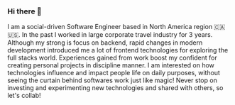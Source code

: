 ### Hi there 👋

I am a social-driven Software Engineer based in North America region 🇨🇦🇺🇸. In the past I worked in large corporate travel industry for 3 years. Although my strong is focus on backend, rapid changes in modern development introduced me a lot of frontend technologies for exploring the full stacks world. Experiences gained from work boost my confident for creating personal projects in discipline manner. I am interested on how technologies influence and impact people life on daily purposes, without seeing the curtain behind softwares work just like magic! Never stop on investing and experimenting new technologies and shared with others, so let's collab! 
